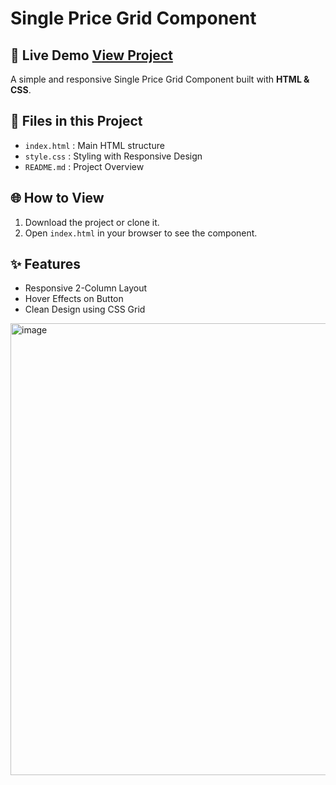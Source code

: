 # Single Price Grid Component 

## 🔗 Live Demo [View Project](https://nishmithashettigar.github.io/single-price-grid/)

A simple and responsive Single Price Grid Component built with **HTML & CSS**.

## 📂 Files in this Project
- `index.html` : Main HTML structure
- `style.css`  : Styling with Responsive Design
- `README.md`  : Project Overview

## 🌐 How to View
1. Download the project or clone it.
2. Open `index.html` in your browser to see the component.

## ✨ Features
- Responsive 2-Column Layout
- Hover Effects on Button
- Clean Design using CSS Grid


<img width="1479" height="723" alt="image" src="https://github.com/user-attachments/assets/b562aeed-d078-4420-897e-32fc668cf155" />





